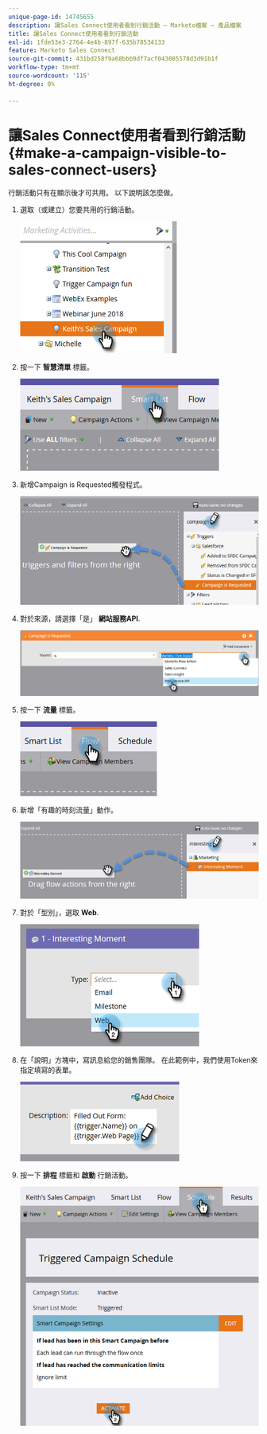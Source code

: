 ```yaml
---
unique-page-id: 14745655
description: 讓Sales Connect使用者看到行銷活動 — Marketo檔案 — 產品檔案
title: 讓Sales Connect使用者看到行銷活動
exl-id: 1fde53e3-2764-4e4b-897f-635b78534133
feature: Marketo Sales Connect
source-git-commit: 431bd258f9a68bbb9df7acf043085578d3d91b1f
workflow-type: tm+mt
source-wordcount: '115'
ht-degree: 0%

---
```


# 讓Sales Connect使用者看到行銷活動 {#make-a-campaign-visible-to-sales-connect-users}

行銷活動只有在顯示後才可共用。 以下說明該怎麼做。

1. 選取（或建立）您要共用的行銷活動。

   ![](assets/one.png)

1. 按一下 **智慧清單** 標籤。

   ![](assets/two.png)

1. 新增Campaign is Requested觸發程式。

   ![](assets/three.png)

1. 對於來源，請選擇「是」 **網站服務API**.

   ![](assets/4.png)

1. 按一下 **流量** 標籤。

   ![](assets/five.png)

1. 新增「有趣的時刻流量」動作。

   ![](assets/six.png)

1. 對於「型別」，選取 **Web**.

   ![](assets/seven.png)

1. 在「說明」方塊中，寫訊息給您的銷售團隊。 在此範例中，我們使用Token來指定填寫的表單。

   ![](assets/eight.png)

1. 按一下 **排程** 標籤和 **啟動** 行銷活動。

   ![](assets/nine.png)
